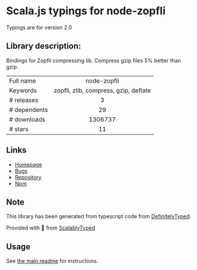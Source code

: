 
# Scala.js typings for node-zopfli

Typings are for version 2.0

## Library description:
Bindings for Zopfli compressing lib. Compress gzip files 5% better than gzip.

|                    |                 |
| ------------------ | :-------------: |
| Full name          | node-zopfli |
| Keywords           | zopfli, zlib, compress, gzip, deflate |
| # releases         | 3 |
| # dependents       | 29 |
| # downloads        | 1306737 |
| # stars            | 11 |

## Links
- [Homepage](https://github.com/pierreinglebert/node-zopfli)
- [Bugs](https://github.com/pierreinglebert/node-zopfli/issues)
- [Repository](https://github.com/pierreinglebert/node-zopfli)
- [Npm](https://www.npmjs.com/package/node-zopfli)
    


## Note
This library has been generated from typescript code from [DefinitelyTyped](https://definitelytyped.org).

Provided with :purple_heart: from [ScalablyTyped](https://github.com/oyvindberg/ScalablyTyped)

## Usage
See [the main readme](../../readme.md) for instructions.


